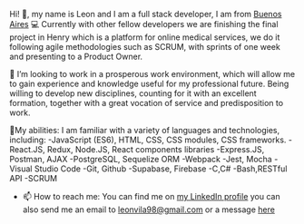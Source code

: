 Hi! 👋, my name is Leon and I am a full stack developer, I am from [Buenos Aires](https://www.google.com/maps/place/Buenos+Aires,+CABA/@-34.6154611,-58.5733843,11z/data=!3m1!4b1!4m5!3m4!1s0x95bcca3b4ef90cbd:0xa0b3812e88e88e87!8m2!3d-34.6036844!4d-58.3815591)
💻  Currently with other fellow developers we are finishing the final project in Henry which is a platform for online medical services, we do it following agile methodologies such as SCRUM, with sprints of one week and presenting to a Product Owner.

🤝  I’m looking to work in a prosperous work environment, which will allow me to gain experience and knowledge useful for my professional future. Being willing to develop new         disciplines, counting for it with an excellent formation, together with a great vocation of service and predisposition to work.

💪My abilities:
I am familiar with a variety of languages and technologies, including:
-JavaScript (ES6), HTML, CSS, CSS modules, CSS frameworks.
-React.JS, Redux, Node.JS, React components libraries
-Express.JS, Postman, AJAX
-PostgreSQL, Sequelize ORM
-Webpack
-Jest, Mocha
-Visual Studio Code
-Git, Github
-Supabase, Firebase
-C,C#
-Bash,RESTful API
-SCRUM

- 📫 How to reach me: You can find me on [my LinkedIn profile](https://www.linkedin.com/in/leonvila) you can also send me an email to leonvila98@gmail.com or a message [here](https://wa.link/gg1jl6)

